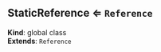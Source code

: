 <a name="StaticReference"></a>

## StaticReference ⇐ <code>Reference</code>
**Kind**: global class  
**Extends**: <code>Reference</code>  

